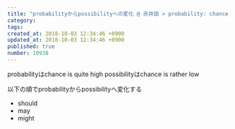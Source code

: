 ```yaml
---
title: "probabilityからpossibilityへの変化 @ 赤井田 > probability: chance is quite high ／ possibility: chance is rather low 2013-11-13"
category: 
tags: 
created_at: 2018-10-03 12:34:46 +0900
updated_at: 2018-10-03 12:34:46 +0900
published: true
number: 10938
---
```


probabilityはchance is quite high
possibilityはchance is rather low

以下の順でprobabilityからpossibilityへ変化する
- should
- may
- might
